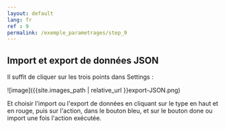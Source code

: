 ```yaml
---
layout: default
lang: fr
ref : 9
permalink: /exemple_parametrages/step_9
---
```


## Import et export de données JSON


Il suffit de cliquer sur les trois points dans Settings : 

![image]({{site.images_path | relative_url }}export-JSON.png)


Et choisir l'import ou l'export de données en cliquant sur le type en haut et en rouge, puis sur l'action, dans le bouton bleu, et sur le bouton done ou import une fois l'action exécutée.